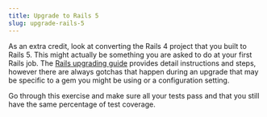 ```yaml
---
title: Upgrade to Rails 5
slug: upgrade-rails-5
---
```


As an extra credit, look at converting the Rails 4 project that you built to Rails 5. This might actually be something you are asked to do at your first Rails job. The [Rails upgrading guide](http://edgeguides.rubyonrails.org/upgrading_ruby_on_rails.html) provides detail instructions and steps, however there are always gotchas that happen during an upgrade that may be specific to a gem you might be using or a configuration setting.

Go through this exercise and make sure all your tests pass and that you still have the same percentage of test coverage. 